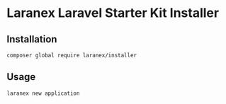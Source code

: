 # Laranex Laravel Starter Kit Installer


## Installation
```shell
composer global require laranex/installer
```

## Usage
```shell
laranex new application
```
